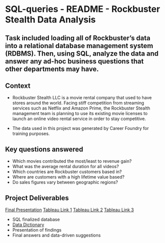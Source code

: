 # SQL-queries - README - Rockbuster Stealth Data Analysis

## Task included loading all of Rockbuster’s data into a relational database management system (RDBMS). Then, using SQL, analyze the data and answer any ad-hoc business questions that other departments may have.

## Context

- Rockbuster Stealth LLC is a movie rental company that used to have stores around the world. Facing stiff competition from streaming services such as Netflix and Amazon Prime, the Rockbuster Stealth management team is planning to use its existing movie licenses to launch an online video rental service in order to stay competitive.

-  The data used in this project was generated by Career Foundry for training purposes.

## Key questions answered

- Which movies contributed the most/least to revenue gain?
- What was the average rental duration for all videos?
- Which countries are Rockbuster customers based in?
- Where are customers with a high lifetime value based?
- Do sales figures vary between geographic regions?

## Project Deliverables
[Final Presentation](Rockbuster_sent_to_client/Rockbuster_Presentation_RGN.pdf)
[Tableau Link 1](Rockbuster_sent_to_client/Rockbuster_Tableau_Top_genres.lnk)
[Tableau Link 2](Rockbuster_sent_to_client/Rockbuster_Tableau_cust_world.lnk)
[Tableau Link 3](Rockbuster_sent_to_client/Rockbuster_Tableau_top_cust.lnk)

- SQL finalized database
- [Data Dictionary](Rockbuster_sent_to_client/Rockbuster_Data_Dictionary.pdf)
- Presentation of findings
- Final answers and data-driven suggestions
